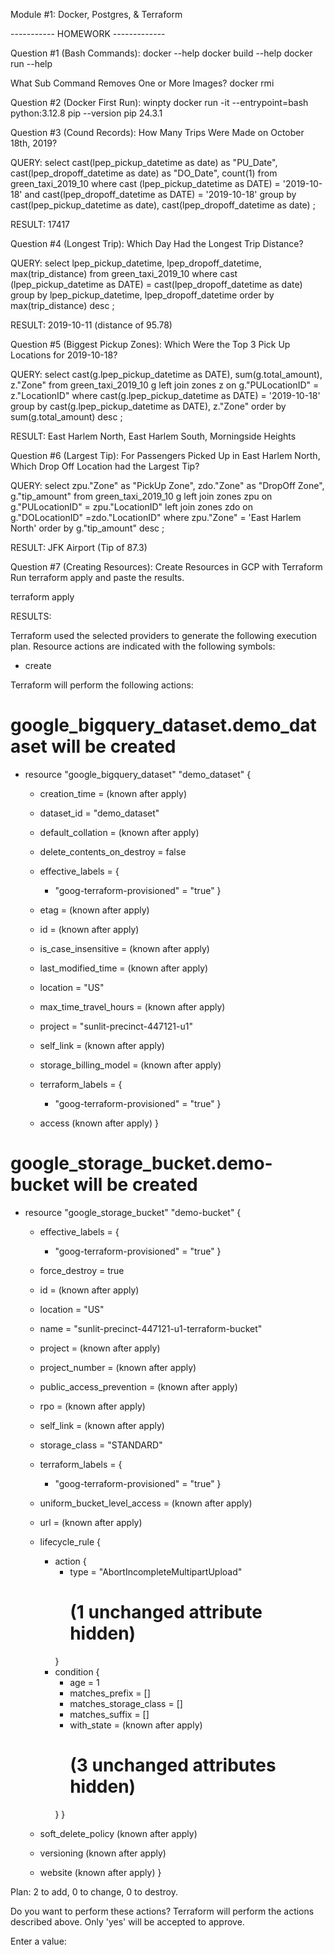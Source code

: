 Module #1: Docker, Postgres, & Terraform

----------- HOMEWORK -------------

Question #1 (Bash Commands):
docker --help
docker build --help
docker run --help

What Sub Command Removes One or More Images?
docker rmi

Question #2 (Docker First Run):
winpty docker run -it --entrypoint=bash python:3.12.8
pip --version
pip 24.3.1


Question #3 (Cound Records):
How Many Trips Were Made on October 18th, 2019?

QUERY:
select 
cast(lpep_pickup_datetime as date) as "PU_Date",
cast(lpep_dropoff_datetime as date) as "DO_Date",
count(1)
from green_taxi_2019_10
where cast (lpep_pickup_datetime as DATE) = '2019-10-18'
and cast(lpep_dropoff_datetime as DATE) = '2019-10-18'
group by 
cast(lpep_pickup_datetime as date),
cast(lpep_dropoff_datetime as date)
;

RESULT:
17417

Question #4 (Longest Trip):
Which Day Had the Longest Trip Distance?

QUERY:
select 
lpep_pickup_datetime,
lpep_dropoff_datetime,
max(trip_distance)
from green_taxi_2019_10
where cast (lpep_pickup_datetime as DATE) = cast(lpep_dropoff_datetime as date)
group by
lpep_pickup_datetime,
lpep_dropoff_datetime
order by max(trip_distance) desc
;

RESULT:
2019-10-11 (distance of 95.78)

Question #5 (Biggest Pickup Zones):
Which Were the Top 3 Pick Up Locations for 2019-10-18?

QUERY:
select
cast(g.lpep_pickup_datetime as DATE),
sum(g.total_amount),
z."Zone"
from green_taxi_2019_10 g
left join zones z on g."PULocationID" = z."LocationID"
where cast(g.lpep_pickup_datetime as DATE) = '2019-10-18'
group by cast(g.lpep_pickup_datetime as DATE), z."Zone"
order by sum(g.total_amount) desc
;

RESULT:
East Harlem North, East Harlem South, Morningside Heights

Question #6 (Largest Tip):
For Passengers Picked Up in East Harlem North, Which Drop Off Location had the Largest Tip?

QUERY:
select
zpu."Zone" as "PickUp Zone",
zdo."Zone" as "DropOff Zone",
g."tip_amount"
from green_taxi_2019_10 g
left join zones zpu on g."PULocationID" = zpu."LocationID"
left join zones zdo on g."DOLocationID" =zdo."LocationID"
where zpu."Zone" = 'East Harlem North'
order by g."tip_amount" desc
;

RESULT:
JFK Airport (Tip of 87.3)

Question #7 (Creating Resources):
Create Resources in GCP with Terraform
Run terraform apply and paste the results.

terraform apply

RESULTS:

Terraform used the selected providers to generate the following execution plan. Resource actions are indicated with the
following symbols:
  + create

Terraform will perform the following actions:

  # google_bigquery_dataset.demo_dataset will be created
  + resource "google_bigquery_dataset" "demo_dataset" {
      + creation_time              = (known after apply)
      + dataset_id                 = "demo_dataset"
      + default_collation          = (known after apply)
      + delete_contents_on_destroy = false
      + effective_labels           = {
          + "goog-terraform-provisioned" = "true"
        }
      + etag                       = (known after apply)
      + id                         = (known after apply)
      + is_case_insensitive        = (known after apply)
      + last_modified_time         = (known after apply)
      + location                   = "US"
      + max_time_travel_hours      = (known after apply)
      + project                    = "sunlit-precinct-447121-u1"
      + self_link                  = (known after apply)
      + storage_billing_model      = (known after apply)
      + terraform_labels           = {
          + "goog-terraform-provisioned" = "true"
        }

      + access (known after apply)
    }

  # google_storage_bucket.demo-bucket will be created
  + resource "google_storage_bucket" "demo-bucket" {
      + effective_labels            = {
          + "goog-terraform-provisioned" = "true"
        }
      + force_destroy               = true
      + id                          = (known after apply)
      + location                    = "US"
      + name                        = "sunlit-precinct-447121-u1-terraform-bucket"
      + project                     = (known after apply)
      + project_number              = (known after apply)
      + public_access_prevention    = (known after apply)
      + rpo                         = (known after apply)
      + self_link                   = (known after apply)
      + storage_class               = "STANDARD"
      + terraform_labels            = {
          + "goog-terraform-provisioned" = "true"
        }
      + uniform_bucket_level_access = (known after apply)
      + url                         = (known after apply)

      + lifecycle_rule {
          + action {
              + type          = "AbortIncompleteMultipartUpload"
                # (1 unchanged attribute hidden)
            }
          + condition {
              + age                    = 1
              + matches_prefix         = []
              + matches_storage_class  = []
              + matches_suffix         = []
              + with_state             = (known after apply)
                # (3 unchanged attributes hidden)
            }
        }

      + soft_delete_policy (known after apply)

      + versioning (known after apply)

      + website (known after apply)
    }

Plan: 2 to add, 0 to change, 0 to destroy.

Do you want to perform these actions?
  Terraform will perform the actions described above.
  Only 'yes' will be accepted to approve.

  Enter a value: